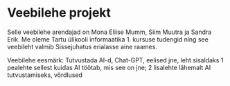 # Veebilehe projekt

Selle veebilehe arendajad on Mona Eliise Mumm, Siim Muutra ja Sandra Erik. Me oleme Tartu ülikooli informaatika 1. kursuse tudengid ning see veebileht valmib Sissejuhatus erialasse aine raames.

Veebilehe eesmärk: 
Tutvustada AI-d, Chat-GPT, eelised jne, leht
sisaldaks 1 pealehte sellest kuidas AI töötab, mis see on jne; 2 lisalehte lähemalt
AI tutvustamiseks, võrdlused
